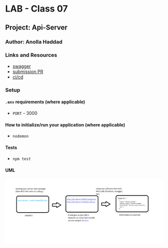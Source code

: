 # LAB - Class 07

## Project: Api-Server

### Author: Anolla Haddad

### Links and Resources

- [swagger](https://app.swaggerhub.com/apis/Anolla/lab-07/0.1)
- [submission PR](https://github.com/401-advanced-javascript-Anolla/api-server/pull/3)
- [ci/cd](https://github.com/401-advanced-javascript-Anolla/api-server/runs/731816439)

### Setup

#### `.env` requirements (where applicable)

- `PORT` - 3000

#### How to initialize/run your application (where applicable)

- `nodemon`

#### Tests

- `npm test`

#### UML

![UML Diagram](./UML/class-06-UML.png)
